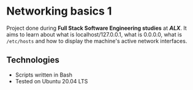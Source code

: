 # Networking basics 1
Project done during **Full Stack Software Engineering studies** at ***ALX***. It aims to learn about what is localhost/127.0.0.1, what is 0.0.0.0, what is `/etc/hosts` and how to display the machine's active network interfaces.

## Technologies
* Scripts written in Bash
* Tested on Ubuntu 20.04 LTS

